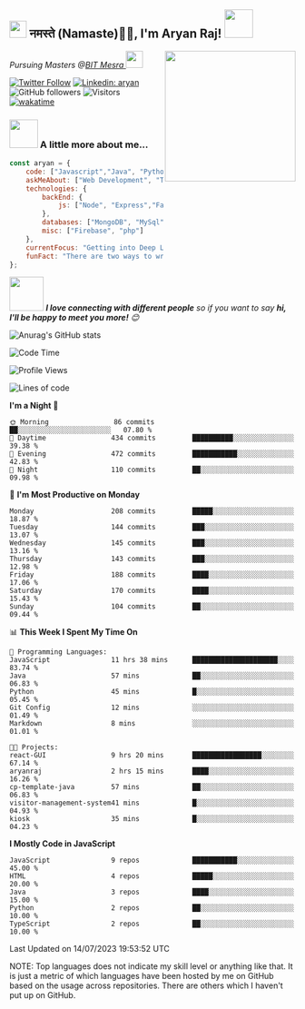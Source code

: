 <h2><img src="https://emojis.slackmojis.com/emojis/images/1531849430/4246/blob-sunglasses.gif?1531849430" width="30"/> नमस्ते (Namaste)🙏🏻, I'm Aryan Raj! <img src="https://media.giphy.com/media/12oufCB0MyZ1Go/giphy.gif" width="50"></h2>
<img align='right' src="https://media.giphy.com/media/M9gbBd9nbDrOTu1Mqx/giphy.gif" width="230">
<p><em>Pursuing Masters @<a href="https://bitmesra.ac.in/">BIT Mesra
</a><img src="https://media.giphy.com/media/WUlplcMpOCEmTGBtBW/giphy.gif" width="30"> 
</em></p>



[![Twitter Follow](https://img.shields.io/twitter/follow/desikiteretsu_?label=Follow)](https://twitter.com/intent/follow?screen_name=desikiteretsu_)
[![Linkedin: aryan](https://img.shields.io/badge/-aryan-blue?style=flat-square&logo=Linkedin&logoColor=white&link=https://www.linkedin.com/in/aryanraj24/)](https://www.linkedin.com/in/aryanraj24/)
![GitHub followers](https://img.shields.io/github/followers/aryan-139?label=Follow&style=social)
![Visitors](https://api.visitorbadge.io/api/visitors?path=https%3A%2F%2Fgithub.com%2Faryan-139&label=Visitors&countColor=%23263759&style=flat-square)
[![wakatime](https://wakatime.com/badge/user/5446e67c-4821-4850-b367-db5dd1d04c31.svg)](https://wakatime.com/@5446e67c-4821-4850-b367-db5dd1d04c31)

### <img src="https://media.giphy.com/media/VgCDAzcKvsR6OM0uWg/giphy.gif" width="50"> A little more about me...  

```javascript
const aryan = {
    code: ["Javascript","Java", "Python","C++"],
    askMeAbout: ["Web Development", "Technology", "Business", "Social Media"],
    technologies: {
        backEnd: {
            js: ["Node", "Express","FastAPI","Python"],
        },
        databases: ["MongoDB", "MySql", "sqlite"],
        misc: ["Firebase", "php"]
    },
    currentFocus: "Getting into Deep Learning",
    funFact: "There are two ways to write error-free programs; only the third one works"
};
```

<img src="https://media.giphy.com/media/LnQjpWaON8nhr21vNW/giphy.gif" width="60"> <em><b>I love connecting with different people</b> so if you want to say <b>hi, I'll be happy to meet you more!</b> 😊</em>

![Anurag's GitHub stats](https://github-readme-stats.vercel.app/api?username=aryan-139&show_icons=true&theme=dracula)

<!--START_SECTION:waka-->
![Code Time](http://img.shields.io/badge/Code%20Time-28%20hrs%2035%20mins-blue)

![Profile Views](http://img.shields.io/badge/Profile%20Views-22-blue)

![Lines of code](https://img.shields.io/badge/From%20Hello%20World%20I%27ve%20Written-522.7%20thousand%20lines%20of%20code-blue)

**I'm a Night 🦉** 

```text
🌞 Morning                86 commits          ██░░░░░░░░░░░░░░░░░░░░░░░   07.80 % 
🌆 Daytime                434 commits         ██████████░░░░░░░░░░░░░░░   39.38 % 
🌃 Evening                472 commits         ███████████░░░░░░░░░░░░░░   42.83 % 
🌙 Night                  110 commits         ██░░░░░░░░░░░░░░░░░░░░░░░   09.98 % 
```
📅 **I'm Most Productive on Monday** 

```text
Monday                   208 commits         █████░░░░░░░░░░░░░░░░░░░░   18.87 % 
Tuesday                  144 commits         ███░░░░░░░░░░░░░░░░░░░░░░   13.07 % 
Wednesday                145 commits         ███░░░░░░░░░░░░░░░░░░░░░░   13.16 % 
Thursday                 143 commits         ███░░░░░░░░░░░░░░░░░░░░░░   12.98 % 
Friday                   188 commits         ████░░░░░░░░░░░░░░░░░░░░░   17.06 % 
Saturday                 170 commits         ████░░░░░░░░░░░░░░░░░░░░░   15.43 % 
Sunday                   104 commits         ██░░░░░░░░░░░░░░░░░░░░░░░   09.44 % 
```


📊 **This Week I Spent My Time On** 

```text
💬 Programming Languages: 
JavaScript               11 hrs 38 mins      █████████████████████░░░░   83.74 % 
Java                     57 mins             ██░░░░░░░░░░░░░░░░░░░░░░░   06.83 % 
Python                   45 mins             █░░░░░░░░░░░░░░░░░░░░░░░░   05.45 % 
Git Config               12 mins             ░░░░░░░░░░░░░░░░░░░░░░░░░   01.49 % 
Markdown                 8 mins              ░░░░░░░░░░░░░░░░░░░░░░░░░   01.01 % 

🐱‍💻 Projects: 
react-GUI                9 hrs 20 mins       █████████████████░░░░░░░░   67.14 % 
aryanraj                 2 hrs 15 mins       ████░░░░░░░░░░░░░░░░░░░░░   16.26 % 
cp-template-java         57 mins             ██░░░░░░░░░░░░░░░░░░░░░░░   06.83 % 
visitor-management-system41 mins             █░░░░░░░░░░░░░░░░░░░░░░░░   04.93 % 
kiosk                    35 mins             █░░░░░░░░░░░░░░░░░░░░░░░░   04.23 % 
```

**I Mostly Code in JavaScript** 

```text
JavaScript               9 repos             ███████████░░░░░░░░░░░░░░   45.00 % 
HTML                     4 repos             █████░░░░░░░░░░░░░░░░░░░░   20.00 % 
Java                     3 repos             ████░░░░░░░░░░░░░░░░░░░░░   15.00 % 
Python                   2 repos             ██░░░░░░░░░░░░░░░░░░░░░░░   10.00 % 
TypeScript               2 repos             ██░░░░░░░░░░░░░░░░░░░░░░░   10.00 % 
```




 Last Updated on 14/07/2023 19:53:52 UTC
<!--END_SECTION:waka-->


NOTE: Top languages does not indicate my skill level or anything like that. It is just a metric of which languages have been hosted by me on GitHub based on the usage across repositories. There are others which I haven't put up on GitHub.
